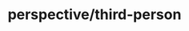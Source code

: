 ---
title: perspective/third-person
layout: gene
planted: 2023-11-05 15:47:41
tended: 2023-11-05 15:47:41
---